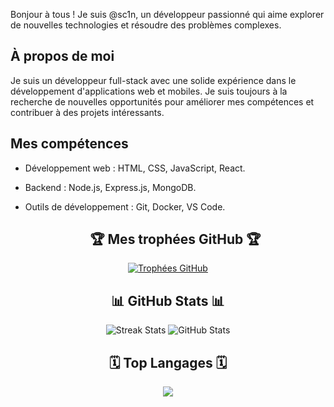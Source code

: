 Bonjour à tous ! Je suis @sc1n, un développeur passionné qui aime explorer de nouvelles technologies et résoudre des problèmes complexes. 

## À propos de moi

Je suis un développeur full-stack avec une solide expérience dans le développement d'applications web et mobiles. Je suis toujours à la recherche de nouvelles opportunités pour améliorer mes compétences et contribuer à des projets intéressants.

## Mes compétences

- Développement web : HTML, CSS, JavaScript, React.
- Backend : Node.js, Express.js, MongoDB.
- Outils de développement : Git, Docker, VS Code.

  <h2 align="center">🏆 Mes trophées GitHub 🏆</h2>

<p align="center">
  <a href="https://github.com/ryo-ma/github-profile-trophy">
    <img src="https://github-profile-trophy.vercel.app/?username=sc1n&theme=onedark&column=8&margin-w=15&margin-h=15" alt="Trophées GitHub">
  </a>
</p>


<h2 align="center">📊 GitHub Stats 📊</h2>

<p align="center">
  <img src="https://github-readme-streak-stats.herokuapp.com/?user=sc1n&theme=dracula" alt="Streak Stats" />
  <img src="https://github-readme-stats.vercel.app/api?username=sc1n&show_icons=true&theme=dracula" alt="GitHub Stats" />
</p>

<h2 align="center">🗓️ Top Langages 🗓️</h2>

<p align="center">
  <img src="https://github-readme-stats.vercel.app/api/top-langs/?username=sc1n&langs_count=8" />
</p>
